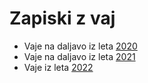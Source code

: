 # Zapiski z vaj

* Vaje na daljavo iz leta [2020](2020/)
* Vaje na daljavo iz leta [2021](2021/)
* Vaje iz leta [2022](2022/)
